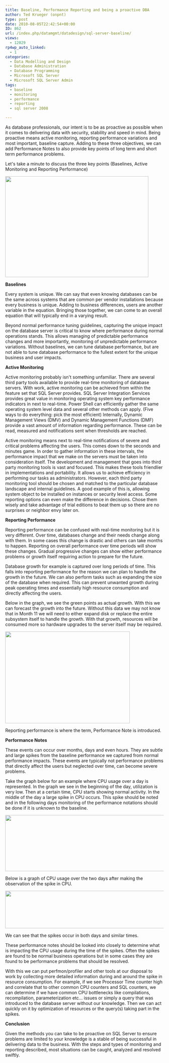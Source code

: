 ```yaml
---
title: Baseline, Performance Reporting and being a proactive DBA
author: Ted Krueger (onpnt)
type: post
date: 2010-08-05T22:42:54+00:00
ID: 862
url: /index.php/datamgmt/datadesign/sql-server-baseline/
views:
  - 12029
rp4wp_auto_linked:
  - 1
categories:
  - Data Modelling and Design
  - Database Administration
  - Database Programming
  - Microsoft SQL Server
  - Microsoft SQL Server Admin
tags:
  - baseline
  - monitoring
  - performance
  - reporting
  - sql server 2008

---
```

As database professionals, our intent is to be as proactive as possible when it comes to delivering data with security, stability and speed in mind. Being proactive means active monitoring, reporting performance variations and most important, baseline capture. Adding to these three objectives, we can add Performance Notes to also provide key points of long term and short term performance problems. 

Let's take a minute to discuss the three key points (Baselines, Active Monitoring and Reporting Performance)

<div class="image_block">
  <img src="/wp-content/uploads/blogs/DataMgmt/sbTightRope.jpg" alt="" title="" width="455" height="320" />
</div>

**Baselines**

Every system is unique. We can say that even knowing databases can be the same across systems that are common per vendor installations because every business is unique. Adding to business differences, users are another variable in the equation. Bringing those together, we can come to an overall equation that will typically end in a varying result.

Beyond normal performance tuning guidelines, capturing the unique impact on the database server is critical to know where performance during normal operations stands. This allows managing of predictable performance changes and more importantly, monitoring of unpredictable performance variations. Without baselines, we can tune database performance, but are not able to tune database performance to the fullest extent for the unique business and user impacts.

**Active Monitoring**

Active monitoring probably isn't something unfamiliar. There are several third party tools available to provide real-time monitoring of database servers. With work, active monitoring can be achieved from within the feature set that SQL Server provides. SQL Server Integration Services provides great value in monitoring operating system key performance indicators in next to real-time. Power Shell can efficiently gather the same operating system level data and several other methods can apply. (Five ways to do everything: pick the most efficient) Internally, Dynamic Management Views (DMV) and Dynamic Management Functions (DMF) provide a vast amount of information regarding performance. These can be read, measured and notifications sent when thresholds are reached. 

Active monitoring means next to real-time notifications of severe and critical problems affecting the users. This comes down to the seconds and minutes game. In order to gather information in these intervals, the performance impact that we make on the servers must be taken into consideration itself. The development and management that goes into third party monitoring tools is vast and focused. This makes these tools friendlier in implementations and portability. It allows us to achieve efficiency in performing our tasks as administrators. However, each third party monitoring tool should be chosen and matched to the particular database landscape and internal guidelines. A good example of this is, allowing system object to be installed on instances or security level access. Some reporting options can even make the difference in decisions. Chose them wisely and take advantage of trial editions to beat them up so there are no surprises or neighbor envy later on.

**Reporting Performance**

Reporting performance can be confused with real-time monitoring but it is very different. Over time, databases change and their needs change along with them. In some cases this change is drastic and others can take months to happen. Reporting on overall performance over time periods will show these changes. Gradual progressive changes can show either performance problems or growth itself requiring action to prepare for the future.

Database growth for example is captured over long periods of time. This falls into reporting performance for the reason we can plan to handle the growth in the future. We can also perform tasks such as expanding the size of the database when required. This can prevent unwanted growth during peak operating times and essentially high resource consumption and directly affecting the users.
  
Below in the graph, we see the green points as actual growth. With this we can forecast the growth into the future. Without this data we may not know that in Month 11 we will need to either expand disk or replace the entire subsystem itself to handle the growth. With that growth, resources will be consumed more so hardware upgrades to the server itself may be required.

<div class="image_block">
  <img src="/wp-content/uploads/blogs/DataMgmt/baseline_1.gif" alt="" title="" width="396" height="291" />
</div>

Reporting performance is where the term, Performance Note is introduced. 

**Performance Notes**

These events can occur over months, days and even hours. They are subtle and large spikes from the baseline performance we captured from normal performance impacts. These events are typically not performance problems that directly affect the users but neglected over time, can become severe problems.

Take the graph below for an example where CPU usage over a day is represented. In the graph we see in the beginning of the day, utilization is very low. Then at a certain time, CPU starts showing normal activity. In the middle of the day a large spike in CPU occurs. This spike should be noted and in the following days monitoring of the performance notations should be done if it is unknown to the baseline.

<div class="image_block">
  <img src="/wp-content/uploads/blogs/DataMgmt/baseline_2.gif" alt="" title="" width="628" height="178" />
</div>

Below is a graph of CPU usage over the two days after making the observation of the spike in CPU.

<div class="image_block">
  <img src="/wp-content/uploads/blogs/DataMgmt/baseline_3.gif" alt="" title="" width="628" height="119" />
</div>

We can see that the spikes occur in both days and similar times.
  
These performance notes should be looked into closely to determine what is impacting the CPU usage during the time of the spikes. Often the spikes are found to be normal business operations but in some cases they are found to be performance problems that should be resolved.

With this we can put perfmon/profiler and other tools at our disposal to work by collecting more detailed information during and around the spike in resource consumption. For example, if we see Processor Time counter high and correlate that to other common CPU counters and SQL counters, we can determine if we have common CPU bottlenecks like compilations, recompilation, parameterization etc... issues or simply a query that was introduced to the database server without our knowledge. Then we can act quickly on it by optimization of resources or the query(s) taking part in the spikes.

**Conclusion**

Given the methods you can take to be proactive on SQL Server to ensure problems are limited to your knowledge is a stable of being successful in delivering data to the business. With the steps and types of monitoring and reporting described, most situations can be caught, analyzed and resolved swiftly.